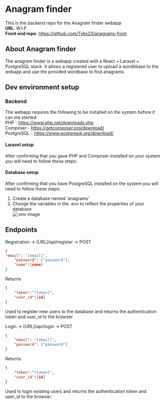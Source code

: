 # Anagram finder

This is the backend repo for the Anagram finder webapp  
**URL**: W.I.P  
**Front end repo**: https://github.com/Tyks23/anagrams-front  

## About Anagram finder

The anagram finder is a webapp created with a React + Laravel + PostgreSQL stack. It allows a registered user to upload a wordbbase to the webapp and use the provided wordbase to find anagrams.

## Dev environment setup

### Backend 

The webapp requires the following to be installed on the system before it can me started:  
PHP - https://www.php.net/downloads.php  
Composer - https://getcomposer.org/download/  
PostgreSQL - https://www.postgresql.org/download/  


#### Laravel setup
After confirming that you gave PHP and Composer installed on your system you will need to follow these steps:  


#### Database setup

After confirming that you have PostgreSQL installed on the system you will need to follow these steps:  
1) Create a database named 'anagrams'  
2) Change the variables in the .env to reflect the properties of your database  
![.env image](https://i.imgur.com/eca34Tt.png)

## Endpoints
Registration -> [URL]/api/register -> POST
```json
{
"email": "[email]", 
    "password": ["password"], 
    "name":[name]
}
```  
Returns  
```json
{
    "token":"[token]",
    "user_id":[id]
}
```  
Used to register new users to the database and returns the authentication token and user_id to the browser.  
  
Login -> [URL]/api/login -> POST
```json
{
    "email": "[email]", 
    "password": ["password"]
}
```  
Returns  
```json
{
    "token":"[token]",
    "user_id":[id]
}
```  
Used to login existing users and returns the authentication token and user_id to the browser.  
  


